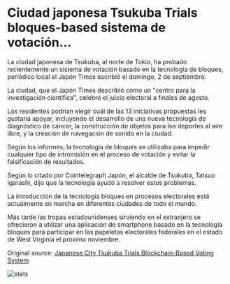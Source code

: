 # Ciudad japonesa Tsukuba Trials bloques-based sistema de votación...

La ciudad japonesa de Tsukuba, al norte de Tokio, ha probado recientemente un sistema de votación basado en la tecnología de bloques, periódico local el Japón Times escribió el domingo, 2 de septiembre.

La ciudad, que el Japón Times describió como un "centro para la investigación científica", celebró el juicio electoral a finales de agosto.

Los residentes podrían elegir cuál de las 13 iniciativas propuestas les gustaría apoyar, incluyendo el desarrollo de una nueva tecnología de diagnóstico de cáncer, la construcción de objetos para los deportes al aire libre, y la creación de navegación de sonido en la ciudad.

Según los informes, la tecnología de bloques se utilizaba para impedir cualquier tipo de intromisión en el proceso de votación y evitar la falsificación de resultados.

Según lo citado por Cointelegraph Japón, el alcalde de Tsukuba, Tatsuo Igarashi, dijo que la tecnología ayudó a resolver estos problemas.

La introducción de la tecnología bloques en procesos electorales está actualmente en marcha en diferentes ciudades de todo el mundo.

Más tarde las tropas estadounidenses sirviendo en el extranjero se ofrecieron a utilizar una aplicación de smartphone basado en la tecnología bloques para participar en las papeletas electorales federales en el estado de West Virginia el próximo noviembre.

Original source: [Japanese City Tsukuba Trials Blockchain-Based Voting System](https://cointelegraph.com/news/japanese-city-tsukuba-trials-blockchain-based-voting-system)

![stats](https://c.statcounter.com/11760860/0/a89fa40b/1/ "stats")